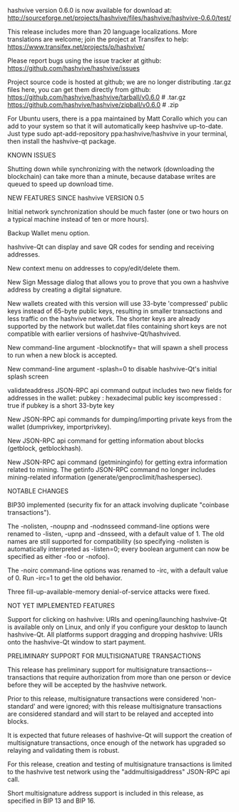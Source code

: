 hashvive version 0.6.0 is now available for download at:
http://sourceforge.net/projects/hashvive/files/hashvive/hashvive-0.6.0/test/

This release includes more than 20 language localizations.
More translations are welcome; join the
project at Transifex to help:
https://www.transifex.net/projects/p/hashvive/

Please report bugs using the issue tracker at github:
https://github.com/hashvive/hashvive/issues

Project source code is hosted at github; we are no longer
distributing .tar.gz files here, you can get them
directly from github:
https://github.com/hashvive/hashvive/tarball/v0.6.0 # .tar.gz
https://github.com/hashvive/hashvive/zipball/v0.6.0 # .zip

For Ubuntu users, there is a ppa maintained by Matt Corallo which
you can add to your system so that it will automatically keep
hashvive up-to-date. Just type
sudo apt-add-repository ppa:hashvive/hashvive
in your terminal, then install the hashvive-qt package.

KNOWN ISSUES

Shutting down while synchronizing with the network
(downloading the blockchain) can take more than a minute,
because database writes are queued to speed up download
time.

NEW FEATURES SINCE hashvive VERSION 0.5

Initial network synchronization should be much faster
(one or two hours on a typical machine instead of ten or more
hours).

Backup Wallet menu option.

hashvive-Qt can display and save QR codes for sending
and receiving addresses.

New context menu on addresses to copy/edit/delete them.

New Sign Message dialog that allows you to prove that you
own a hashvive address by creating a digital
signature.

New wallets created with this version will
use 33-byte 'compressed' public keys instead of
65-byte public keys, resulting in smaller
transactions and less traffic on the hashvive
network. The shorter keys are already supported
by the network but wallet.dat files containing
short keys are not compatible with earlier
versions of hashvive-Qt/hashvived.

New command-line argument -blocknotify=<command>
that will spawn a shell process to run <command>
when a new block is accepted.

New command-line argument -splash=0 to disable
hashvive-Qt's initial splash screen

validateaddress JSON-RPC api command output includes
two new fields for addresses in the wallet:
pubkey : hexadecimal public key
iscompressed : true if pubkey is a short 33-byte key

New JSON-RPC api commands for dumping/importing
private keys from the wallet (dumprivkey, importprivkey).

New JSON-RPC api command for getting information about
blocks (getblock, getblockhash).

New JSON-RPC api command (getmininginfo) for getting
extra information related to mining. The getinfo
JSON-RPC command no longer includes mining-related
information (generate/genproclimit/hashespersec).

NOTABLE CHANGES

BIP30 implemented (security fix for an attack involving
duplicate "coinbase transactions").

The -nolisten, -noupnp and -nodnsseed command-line
options were renamed to -listen, -upnp and -dnsseed,
with a default value of 1. The old names are still
supported for compatibility (so specifying -nolisten
is automatically interpreted as -listen=0; every
boolean argument can now be specified as either
-foo or -nofoo).

The -noirc command-line options was renamed to
-irc, with a default value of 0. Run -irc=1 to
get the old behavior.

Three fill-up-available-memory denial-of-service
attacks were fixed.

NOT YET IMPLEMENTED FEATURES

Support for clicking on hashvive: URIs and
opening/launching hashvive-Qt is available only on Linux,
and only if you configure your desktop to launch
hashvive-Qt. All platforms support dragging and dropping
hashvive: URIs onto the hashvive-Qt window to start
payment.

PRELIMINARY SUPPORT FOR MULTISIGNATURE TRANSACTIONS

This release has preliminary support for multisignature
transactions-- transactions that require authorization
from more than one person or device before they
will be accepted by the hashvive network.

Prior to this release, multisignature transactions
were considered 'non-standard' and were ignored;
with this release multisignature transactions are
considered standard and will start to be relayed
and accepted into blocks.

It is expected that future releases of hashvive-Qt
will support the creation of multisignature transactions,
once enough of the network has upgraded so relaying
and validating them is robust.

For this release, creation and testing of multisignature
transactions is limited to the hashvive test network using
the "addmultisigaddress" JSON-RPC api call.

Short multisignature address support is included in this
release, as specified in BIP 13 and BIP 16.
